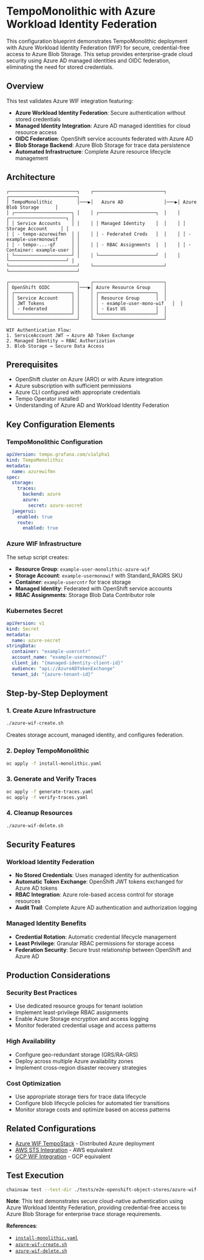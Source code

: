 # TempoMonolithic with Azure Workload Identity Federation

This configuration blueprint demonstrates TempoMonolithic deployment with Azure Workload Identity Federation (WIF) for secure, credential-free access to Azure Blob Storage. This setup provides enterprise-grade cloud security using Azure AD managed identities and OIDC federation, eliminating the need for stored credentials.

## Overview

This test validates Azure WIF integration featuring:
- **Azure Workload Identity Federation**: Secure authentication without stored credentials
- **Managed Identity Integration**: Azure AD managed identities for cloud resource access
- **OIDC Federation**: OpenShift service accounts federated with Azure AD
- **Blob Storage Backend**: Azure Blob Storage for trace data persistence
- **Automated Infrastructure**: Complete Azure resource lifecycle management

## Architecture

```
┌─────────────────────────┐    ┌──────────────────────────┐    ┌─────────────────────────┐
│ TempoMonolithic         │───▶│   Azure AD               │───▶│ Azure Blob Storage      │
│ ┌─────────────────────┐ │    │ ┌─────────────────────┐  │    │ ┌─────────────────────┐ │
│ │ Service Accounts    │ │    │ │ Managed Identity    │  │    │ │ Storage Account     │ │
│ │ - tempo-azurewifmn  │ │    │ │ - Federated Creds   │  │    │ │ - example-usermonowif     │ │
│ │ - tempo-...-qf      │ │    │ │ - RBAC Assignments  │  │    │ │ - Container: example-user │ │
│ └─────────────────────┘ │    │ └─────────────────────┘  │    │ └─────────────────────┘ │
└─────────────────────────┘    └──────────────────────────┘    └─────────────────────────┘

┌─────────────────────────┐    ┌──────────────────────────┐
│ OpenShift OIDC          │───▶│ Azure Resource Group     │
│ ┌─────────────────────┐ │    │ ┌─────────────────────┐  │
│ │ Service Account     │ │    │ │ Resource Group      │  │
│ │ JWT Tokens          │ │    │ │ - example-user-mono-wif   │  │
│ │ - Federated         │ │    │ │ - East US           │  │
│ └─────────────────────┘ │    │ └─────────────────────┘  │
└─────────────────────────┘    └──────────────────────────┘

WIF Authentication Flow:
1. ServiceAccount JWT → Azure AD Token Exchange
2. Managed Identity → RBAC Authorization  
3. Blob Storage → Secure Data Access
```

## Prerequisites

- OpenShift cluster on Azure (ARO) or with Azure integration
- Azure subscription with sufficient permissions
- Azure CLI configured with appropriate credentials
- Tempo Operator installed
- Understanding of Azure AD and Workload Identity Federation

## Key Configuration Elements

### TempoMonolithic Configuration
```yaml
apiVersion: tempo.grafana.com/v1alpha1
kind: TempoMonolithic
metadata:
  name: azurewifmn
spec:
  storage:
    traces:
      backend: azure
      azure:
        secret: azure-secret
  jaegerui:
    enabled: true
    route:
      enabled: true
```

### Azure WIF Infrastructure
The setup script creates:
- **Resource Group**: `example-user-monolithic-azure-wif`
- **Storage Account**: `example-usermonowif` with Standard_RAGRS SKU
- **Container**: `example-usercntr` for trace storage
- **Managed Identity**: Federated with OpenShift service accounts
- **RBAC Assignments**: Storage Blob Data Contributor role

### Kubernetes Secret
```yaml
apiVersion: v1
kind: Secret
metadata:
  name: azure-secret
stringData:
  container: "example-usercntr"
  account_name: "example-usermonowif"
  client_id: "{managed-identity-client-id}"
  audience: "api://AzureADTokenExchange"
  tenant_id: "{azure-tenant-id}"
```

## Step-by-Step Deployment

### 1. Create Azure Infrastructure
```bash
./azure-wif-create.sh
```
Creates storage account, managed identity, and configures federation.

### 2. Deploy TempoMonolithic
```bash
oc apply -f install-monolithic.yaml
```

### 3. Generate and Verify Traces
```bash
oc apply -f generate-traces.yaml
oc apply -f verify-traces.yaml
```

### 4. Cleanup Resources
```bash
./azure-wif-delete.sh
```

## Security Features

### Workload Identity Federation
- **No Stored Credentials**: Uses managed identity for authentication
- **Automatic Token Exchange**: OpenShift JWT tokens exchanged for Azure AD tokens
- **RBAC Integration**: Azure role-based access control for storage resources
- **Audit Trail**: Complete Azure AD authentication and authorization logging

### Managed Identity Benefits
- **Credential Rotation**: Automatic credential lifecycle management
- **Least Privilege**: Granular RBAC permissions for storage access
- **Federation Security**: Secure trust relationship between OpenShift and Azure AD

## Production Considerations

### Security Best Practices
- Use dedicated resource groups for tenant isolation
- Implement least-privilege RBAC assignments
- Enable Azure Storage encryption and access logging
- Monitor federated credential usage and access patterns

### High Availability
- Configure geo-redundant storage (GRS/RA-GRS)
- Deploy across multiple Azure availability zones
- Implement cross-region disaster recovery strategies

### Cost Optimization
- Use appropriate storage tiers for trace data lifecycle
- Configure blob lifecycle policies for automated tier transitions
- Monitor storage costs and optimize based on access patterns

## Related Configurations

- [Azure WIF TempoStack](../azure-wif-tempostack/README.md) - Distributed Azure deployment
- [AWS STS Integration](../aws-sts-monolithic/README.md) - AWS equivalent
- [GCP WIF Integration](../gcp-wif-monolithic/README.md) - GCP equivalent

## Test Execution

```bash
chainsaw test --test-dir ./tests/e2e-openshift-object-stores/azure-wif-monolithic
```

**Note**: This test demonstrates secure cloud-native authentication using Azure Workload Identity Federation, providing credential-free access to Azure Blob Storage for enterprise trace storage requirements.

**References**: 
- [`install-monolithic.yaml`](./install-monolithic.yaml)
- [`azure-wif-create.sh`](./azure-wif-create.sh)
- [`azure-wif-delete.sh`](./azure-wif-delete.sh)


